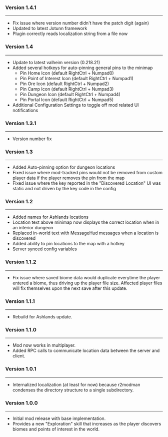 ### Version 1.4.1
------
- Fix issue where version number didn't have the patch digit (again)
- Updated to latest Jotunn framework
- Plugin correctly reads localization string from a file now

### Version 1.4
------
- Update to latest valheim version (0.218.21)
- Added several hotkeys for auto-pinning general pins to the minimap
  - Pin Home Icon (default RightCtrl + Numpad0)
  - Pin Point of Interest Icon (default RightCtrl + Numpad1)
  - Pin Ore Icon (default RightCtrl + Numpad2)
  - Pin Camp Icon (default RightCtrl + Numpad3)
  - Pin Dungeon Icon (default RightCtrl + Numpad4)
  - Pin Portal Icon (default RightCtrl + Numpad5)
- Additional Configuration Settings to toggle off mod related UI notifications


### Version 1.3.1
------
- Version number fix

### Version 1.3
------
- Added Auto-pinning option for dungeon locations
- Fixed issue where mod-tracked pins would not be removed from custom player data if the player removes the pin from the map
- Fixed issue where the key reported in the "Discovered Location" UI was static and not driven by the key code in the config

### Version 1.2
------
- Added names for Ashlands locations
- Location text above minimap now displays the correct location when in an interior dungeon
- Replaced in-world text with MessageHud messages when a location is discovered
- Added ability to pin locations to the map with a hotkey
- Server synced config variables

### Version 1.1.2
------
- Fix issue where saved biome data would duplicate everytime the player entered a biome, thus driving up the player file size. Affected player files will fix themselves upon the next save after this update.

### Version 1.1.1
------
- Rebuild for Ashlands update.

### Version 1.1.0
------
- Mod now works in multiplayer.
- Added RPC calls to communicate location data between the server and client.

### Version 1.0.1
------
- Internalized localization (at least for now) because r2modman condenses the directory structure to a single subdirectory.

### Version 1.0.0
------
- Initial mod release with base implementation.
- Provides a new "Exploration" skill that increases as the player discovers biomes and points of interest in the world.